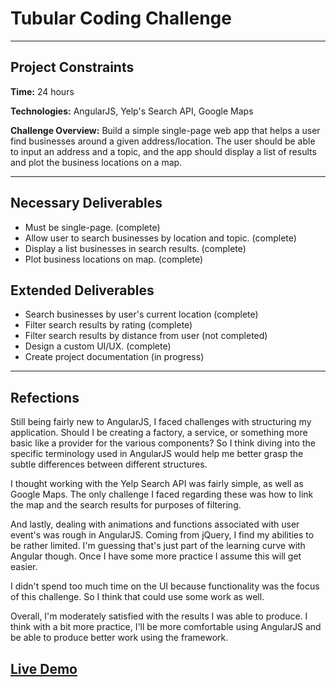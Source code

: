 # Tubular Coding Challenge

***

## Project Constraints

**Time:** 24 hours

**Technologies:** AngularJS, Yelp's Search API, Google Maps

**Challenge Overview:** Build a simple single-page web app that helps a user find businesses around a given address/location. The user should be able to input an address and a topic, and the app should display a list of results and plot the business locations on a map.

***

## Necessary Deliverables

- Must be single-page. (complete)
- Allow user to search businesses by location and topic. (complete)
- Display a list businesses in search results. (complete)
- Plot business locations on map. (complete)

## Extended Deliverables

- Search businesses by user's current location (complete)
- Filter search results by rating (complete)
- Filter search results by distance from user (not completed)
- Design a custom UI/UX. (complete)
- Create project documentation (in progress)

***

## Refections

Still being fairly new to AngularJS, I faced challenges with structuring my application. Should I be creating a factory, a service, or something more basic like a provider for the various components? So I think diving into the specific terminology used in AngularJS would help me better grasp the subtle differences between different structures.

I thought working with the Yelp Search API was fairly simple, as well as Google Maps. The only challenge I faced regarding these was how to link the map and the search results for purposes of filtering.

And lastly, dealing with animations and functions associated with user event's was rough in AngularJS. Coming from jQuery, I find my abilities to be rather limited. I'm guessing that's just part of the learning curve with Angular though. Once I have some more practice I assume this will get easier.

I didn't spend too much time on the UI because functionality was the focus of this challenge. So I think that could use some work as well.

Overall, I'm moderately satisfied with the results I was able to produce. I think with a bit more practice, I'll be more comfortable using AngularJS and be able to produce better work using the framework. 

## [Live Demo](http://davidleger95.github.io/tubular-challenge/)












